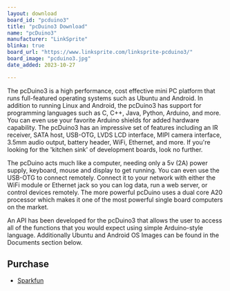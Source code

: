 ```yaml
---
layout: download
board_id: "pcduino3"
title: "pcDuino3 Download"
name: "pcDuino3"
manufacturer: "LinkSprite"
blinka: true
board_url: "https://www.linksprite.com/linksprite-pcduino3/"
board_image: "pcduino3.jpg"
date_added: 2023-10-27

---
```


The pcDuino3 is a high performance, cost effective mini PC platform that runs full-featured operating systems such as Ubuntu and Android. In addition to running Linux and Android, the pcDuino3 has support for programming languages such as C, C++, Java, Python, Arduino, and more. You can even use your favorite Arduino shields for added hardware capability. The pcDuino3 has an impressive set of features including an IR receiver, SATA host, USB-OTG, LVDS LCD interface, MIPI camera interface, 3.5mm audio output, battery header, WiFi, Ethernet, and more. If you're looking for the 'kitchen sink' of development boards, look no further.

The pcDuino acts much like a computer, needing only a 5v (2A) power supply, keyboard, mouse and display to get running. You can even use the USB-OTG to connect remotely. Connect it to your network with either the WiFi module or Ethernet jack so you can log data, run a web server, or control devices remotely. The more powerful pcDuino uses a dual core A20 processor which makes it one of the most powerful single board computers on the market.

An API has been developed for the pcDuino3 that allows the user to access all of the functions that you would expect using simple Arduino-style language. Additionally Ubuntu and Android OS Images can be found in the Documents section below.

## Purchase
* [Sparkfun](https://www.sparkfun.com/products/retired/12856)
